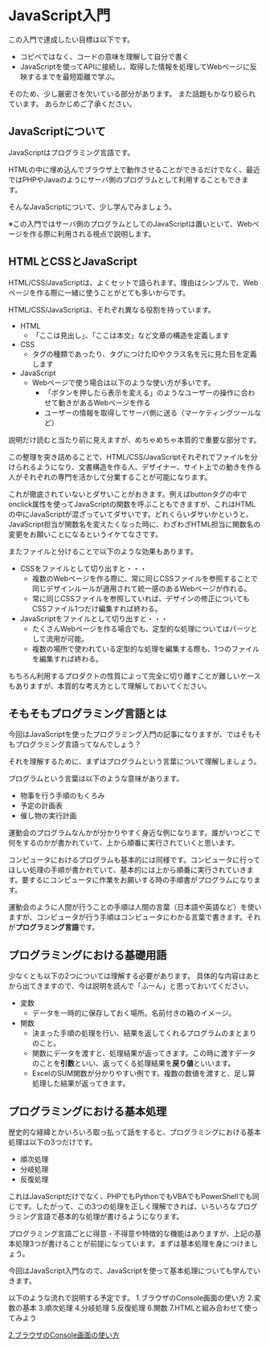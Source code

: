 # JavaScript入門
この入門で達成したい目標は以下です。
- コピペではなく、コードの意味を理解して自分で書く
- JavaScriptを使ってAPIに接続し、取得した情報を処理してWebページに反映するまでを最短距離で学ぶ。

そのため、少し厳密さを欠いている部分があります。
また話題もかなり絞られています。
あらかじめご了承ください。


## JavaScriptについて
JavaScriptはプログラミング言語です。

HTMLの中に埋め込んでブラウザ上で動作させることができるだけでなく、最近ではPHPやJavaのようにサーバ側のプログラムとして利用することもできます。

そんなJavaScriptについて、少し学んでみましょう。

※この入門ではサーバ側のプログラムとしてのJavaScriptは置いといて、Webページを作る際に利用される視点で説明します。


## HTMLとCSSとJavaScript
HTML/CSS/JavaScriptは、よくセットで語られます。理由はシンプルで、Webページを作る際に一緒に使うことがとても多いからです。

HTML/CSS/JavaScriptは、それぞれ異なる役割を持っています。

- HTML
  - 「ここは見出し」、「ここは本文」など文章の構造を定義します
- CSS
  - タグの種類であったり、タグにつけたIDやクラス名を元に見た目を定義します
- JavaScript
  - Webページで使う場合は以下のような使い方が多いです。
    - 「ボタンを押したら表示を変える」のようなユーザーの操作に合わせて動きがあるWebページを作る
    - ユーザーの情報を取得してサーバ側に送る（マーケティングツールなど）

説明だけ読むと当たり前に見えますが、めちゃめちゃ本質的で重要な部分です。

この整理を突き詰めることで、HTML/CSS/JavaScriptそれぞれでファイルを分けられるようになり、文書構造を作る人、デザイナー、サイト上での動きを作る人がそれぞれの専門を活かして分業することが可能になります。

これが徹底されていないとダサいことがおきます。例えばbuttonタグの中でonclick属性を使ってJavaScriptの関数を呼ぶこともできますが、これはHTMLの中にJavaScriptが混ざっていてダサいです。どれくらいダサいかというと、JavaScript担当が関数名を変えたくなった時に、わざわざHTML担当に関数名の変更をお願いことになるというイケてなさです。

またファイルと分けることで以下のような効果もあります。
- CSSをファイルとして切り出すと・・・
  - 複数のWebページを作る際に、常に同じCSSファイルを参照することで同じデザインルールが適用されて統一感のあるWebページが作れる。
  - 常に同じCSSファイルを参照していれば、デザインの修正についてもCSSファイル1つだけ編集すれば終わる。
- JavaScriptをファイルとして切り出すと・・・
  - たくさんWebページを作る場合でも、定型的な処理についてはパーツとして流用が可能。
  - 複数の場所で使われている定型的な処理を編集する際も、1つのファイルを編集すれば終わる。


もちろん利用するプロダクトの性質によって完全に切り離すことが難しいケースもありますが、本質的な考え方として理解しておいてください。


## そもそもプログラミング言語とは
今回はJavaScriptを使ったプログラミング入門の記事になりますが、ではそもそもプログラミング言語ってなんでしょう？

それを理解するために、まずはプログラムという言葉について理解しましょう。

プログラムという言葉は以下のような意味があります。
- 物事を行う手順のもくろみ
- 予定の計画表
- 催し物の実行計画

運動会のプログラムなんかが分かりやすく身近な例になります。誰がいつどこで何をするのかが書かれていて、上から順番に実行されていくと思います。

コンピュータにおけるプログラムも基本的には同様です。コンピュータに行ってほしい処理の手順が書かれていて、基本的には上から順番に実行されていきます。要するにコンピュータに作業をお願いする時の手順書がプログラムになります。

運動会のように人間が行うことの手順は人間の言葉（日本語や英語など）を使いますが、コンピュータが行う手順はコンピュータにわかる言葉で書きます。それが**プログラミング言語**です。


## プログラミングにおける基礎用語
少なくとも以下の2つについては理解する必要があります。
具体的な内容はあとから出てきますので、今は説明を読んで「ふーん」と思っておいてください。
- 変数
  - データを一時的に保存しておく場所。名前付きの箱のイメージ。
- 関数
  - 決まった手順の処理を行い、結果を返してくれるプログラムのまとまりのこと。
  - 関数にデータを渡すと、処理結果が返ってきます。この時に渡すデータのことを**引数**といい、返ってくる処理結果を**戻り値**といいます。
   - ExcelのSUM関数が分かりやすい例です。複数の数値を渡すと、足し算処理した結果が返ってきます。

## プログラミングにおける基本処理
歴史的な経緯とかいろいろ取っ払って話をすると、プログラミングにおける基本処理は以下の3つだけです。
- 順次処理
- 分岐処理
- 反復処理

これはJavaScriptだけでなく、PHPでもPythonでもVBAでもPowerShellでも同じです。したがって、この3つの処理を正しく理解できれば、いろいろなプログラミング言語で基本的な処理が書けるようになります。

プログラミング言語ごとに得意・不得意や特徴的な機能はありますが、上記の基本処理3つが書けることが前提になっています。まずは基本処理を身につけましょう。

今回はJavaScript入門なので、JavaScriptを使って基本処理についても学んでいきます。

以下のような流れで説明する予定です。
1.ブラウザのConsole画面の使い方
2.変数の基本
3.順次処理
4.分岐処理
5.反復処理
6.関数
7.HTMLと組み合わせて使ってみよう

[2.ブラウザのConsole画面の使い方](./index2.md.html)
